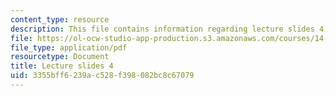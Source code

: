 ```yaml
---
content_type: resource
description: This file contains information regarding lecture slides 4.
file: https://ol-ocw-studio-app-production.s3.amazonaws.com/courses/14-772-development-economics-macroeconomics-spring-2013/3355bff6239ac528f398082bc8c67079_MIT14_772S13_lecture4.pdf
file_type: application/pdf
resourcetype: Document
title: Lecture slides 4
uid: 3355bff6-239a-c528-f398-082bc8c67079
---
```

